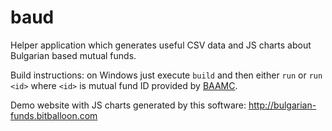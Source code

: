 # baud
Helper application which generates useful CSV data and JS charts about Bulgarian based mutual funds.

Build instructions: on Windows just execute ``build`` and then either ``run`` or ``run <id>`` where ``<id>`` is mutual fund ID provided by [BAAMC](http://baud.bg/en/).

Demo website with JS charts generated by this software: http://bulgarian-funds.bitballoon.com
